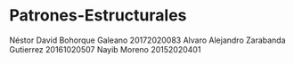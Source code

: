 # Patrones-Estructurales

Néstor David Bohorque Galeano 20172020083
Alvaro Alejandro Zarabanda Gutierrez 20161020507
Nayib Moreno 20152020401 
